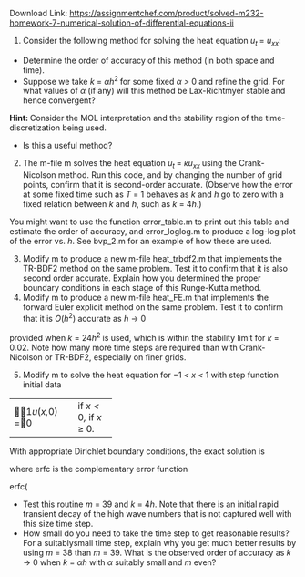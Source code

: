 Download Link: https://assignmentchef.com/product/solved-m232-homework-7-numerical-solution-of-differential-equations-ii
<br>
<ol>

 <li>Consider the following method for solving the heat equation <em>u<sub>t </sub></em>= <em>u<sub>xx</sub></em>:</li>

</ol>

<ul>

 <li>Determine the order of accuracy of this method (in both space and time).</li>

 <li>Suppose we take <em>k </em>= <em>αh</em><sup>2 </sup>for some fixed <em>α &gt; </em>0 and refine the grid. For what values of <em>α </em>(if any) will this method be Lax-Richtmyer stable and hence convergent?</li>

</ul>

<strong>Hint: </strong>Consider the MOL interpretation and the stability region of the time-discretization being used.

<ul>

 <li>Is this a useful method?</li>

</ul>

<ol start="2">

 <li>The m-file m solves the heat equation <em>u<sub>t </sub></em>= <em>κu<sub>xx </sub></em>using the Crank-Nicolson method. Run this code, and by changing the number of grid points, confirm that it is second-order accurate. (Observe how the error at some fixed time such as <em>T </em>= 1 behaves as <em>k </em>and <em>h </em>go to zero with a fixed relation between <em>k </em>and <em>h</em>, such as <em>k </em>= 4<em>h</em>.)</li>

</ol>

You might want to use the function error_table.m to print out this table and estimate the order of accuracy, and error_loglog.m to produce a log-log plot of the error vs. <em>h</em>. See bvp_2.m for an example of how these are used.

<ol start="3">

 <li>Modify m to produce a new m-file heat_trbdf2.m that implements the TR-BDF2 method on the same problem. Test it to confirm that it is also second order accurate. Explain how you determined the proper boundary conditions in each stage of this Runge-Kutta method.</li>

 <li>Modify m to produce a new m-file heat_FE.m that implements the forward Euler explicit method on the same problem. Test it to confirm that it is <em>O</em>(<em>h</em><sup>2</sup>) accurate as <em>h </em>→ 0</li>

</ol>

provided when <em>k </em>= 24<em>h</em><sup>2 </sup>is used, which is within the stability limit for <em>κ </em>= 0<em>.</em>02. Note how many more time steps are required than with Crank-Nicolson or TR-BDF2, especially on finer grids.

<ol start="5">

 <li>Modify m to solve the heat equation for −1 <em>&lt; x &lt; </em>1 with step function initial data</li>

</ol>

<table width="0">

 <tbody>

  <tr>

   <td width="96">1<em>u</em>(<em>x,</em>0) =0</td>

   <td width="52">if <em>x &lt; </em>0<em>, </em>if <em>x </em>≥ 0<em>.</em></td>

  </tr>

 </tbody>

</table>

With appropriate Dirichlet boundary conditions, the exact solution is

where erfc is the complementary error function

erfc(

<ul>

 <li>Test this routine <em>m </em>= 39 and <em>k </em>= 4<em>h</em>. Note that there is an initial rapid transient decay of the high wave numbers that is not captured well with this size time step.</li>

 <li>How small do you need to take the time step to get reasonable results? For a suitablysmall time step, explain why you get much better results by using <em>m </em>= 38 than <em>m </em>= 39. What is the observed order of accuracy as <em>k </em>→ 0 when <em>k </em>= <em>αh </em>with <em>α </em>suitably small and <em>m </em>even?</li>

</ul>